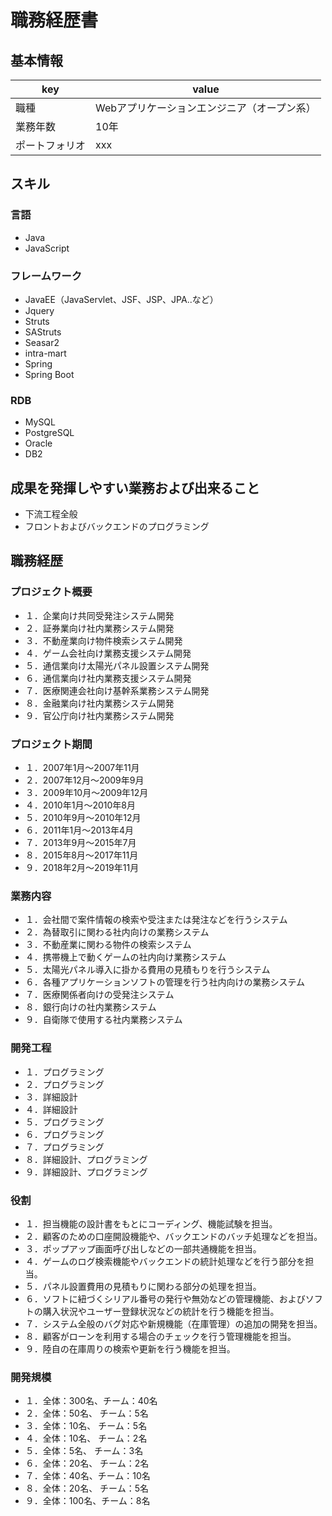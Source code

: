 # 職務経歴書
## 基本情報
|key|value|
|---|-----|
|職種|Webアプリケーションエンジニア（オープン系）|
|業務年数|10年|
|ポートフォリオ|xxx|

## スキル
### 言語
- Java
- JavaScript

### フレームワーク
- JavaEE（JavaServlet、JSF、JSP、JPA..など）
- Jquery
- Struts
- SAStruts
- Seasar2
- intra-mart
- Spring
- Spring Boot

### RDB
- MySQL
- PostgreSQL
- Oracle
- DB2

## 成果を発揮しやすい業務および出来ること
- 下流工程全般
- フロントおよびバックエンドのプログラミング

## 職務経歴
### プロジェクト概要
- １．企業向け共同受発注システム開発
- ２．証券業向け社内業務システム開発
- ３．不動産業向け物件検索システム開発
- ４．ゲーム会社向け業務支援システム開発
- ５．通信業向け太陽光パネル設置システム開発
- ６．通信業向け社内業務支援システム開発
- ７．医療関連会社向け基幹系業務システム開発
- ８．金融業向け社内業務システム開発
- ９．官公庁向け社内業務システム開発

### プロジェクト期間
- １．2007年1月～2007年11月
- ２．2007年12月～2009年9月
- ３．2009年10月～2009年12月
- ４．2010年1月～2010年8月
- ５．2010年9月～2010年12月
- ６．2011年1月～2013年4月
- ７．2013年9月～2015年7月
- ８．2015年8月～2017年11月
- ９．2018年2月～2019年11月

### 業務内容
- １．会社間で案件情報の検索や受注または発注などを行うシステム
- ２．為替取引に関わる社内向けの業務システム
- ３．不動産業に関わる物件の検索システム
- ４．携帯機上で動くゲームの社内向け業務システム
- ５．太陽光パネル導入に掛かる費用の見積もりを行うシステム
- ６．各種アプリケーションソフトの管理を行う社内向けの業務システム
- ７．医療関係者向けの受発注システム
- ８．銀行向けの社内業務システム
- ９．自衛隊で使用する社内業務システム

### 開発工程
- １．プログラミング
- ２．プログラミング
- ３．詳細設計
- ４．詳細設計
- ５．プログラミング
- ６．プログラミング
- ７．プログラミング
- ８．詳細設計、プログラミング
- ９．詳細設計、プログラミング

### 役割
- １．担当機能の設計書をもとにコーディング、機能試験を担当。
- ２．顧客のための口座開設機能や、バックエンドのバッチ処理などを担当。
- ３．ポップアップ画面呼び出しなどの一部共通機能を担当。
- ４．ゲームのログ検索機能やバックエンドの統計処理などを行う部分を担当。
- ５．パネル設置費用の見積もりに関わる部分の処理を担当。
- ６．ソフトに紐づくシリアル番号の発行や無効などの管理機能、およびソフトの購入状況やユーザー登録状況などの統計を行う機能を担当。
- ７．システム全般のバグ対応や新規機能（在庫管理）の追加の開発を担当。
- ８．顧客がローンを利用する場合のチェックを行う管理機能を担当。
- ９．陸自の在庫周りの検索や更新を行う機能を担当。

### 開発規模
- １．全体：300名、チーム：40名
- ２．全体：50名、 チーム：5名
- ３．全体：10名、 チーム：5名
- ４．全体：10名、 チーム：2名
- ５．全体：5名、  チーム：3名
- ６．全体：20名、 チーム：2名
- ７．全体：40名、チーム：10名
- ８．全体：20名、 チーム：5名
- ９．全体：100名、チーム：8名
